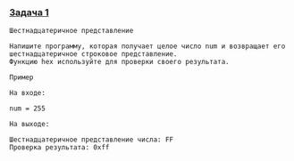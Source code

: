 ### [Задача 1](https://autotest.gb.ru/problems/91?lesson_id=407706&_ga=2.206134547.1271577593.1704395565-8102908836.1699019265)
```
Шестнадцатеричное представление

Напишите программу, которая получает целое число num и возвращает его шестнадцатеричное строковое представление.
Функцию hex используйте для проверки своего результата.

Пример

На входе:

num = 255

На выходе:

Шестнадцатеричное представление числа: FF
Проверка результата: 0xff

```